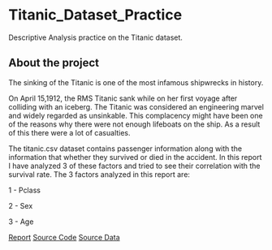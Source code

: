 # Titanic_Dataset_Practice
Descriptive Analysis practice on the Titanic dataset.
## About the project 
The sinking of the Titanic is one of the most infamous shipwrecks in history. 

On April 15,1912, the RMS Titanic sank while on her first voyage after colliding with an iceberg. The Titanic was considered an engineering marvel and widely regarded as unsinkable. This complacency might have been one of the reasons why there were not enough lifeboats on the ship. As a result of this there were a lot of casualties.  

The titanic.csv dataset contains passenger information along with the information that whether they survived or died in the accident. In this report I have analyzed 3 of these factors and tried to see their correlation with the survival rate. The 3 factors analyzed in this report are: 

1 - Pclass 

2 - Sex 

3 - Age  

[Report](https://github.com/AR-langara/Titanic_Dataset_Practice/blob/result/CPSC_Assignment_Part_2.pdf)
[Source Code](https://github.com/AR-langara/Titanic_Dataset_Practice/blob/Src/Assignment_3_Part_2.ipynb)
[Source Data](https://github.com/AR-langara/Titanic_Dataset_Practice/blob/data/titanic.csv)

